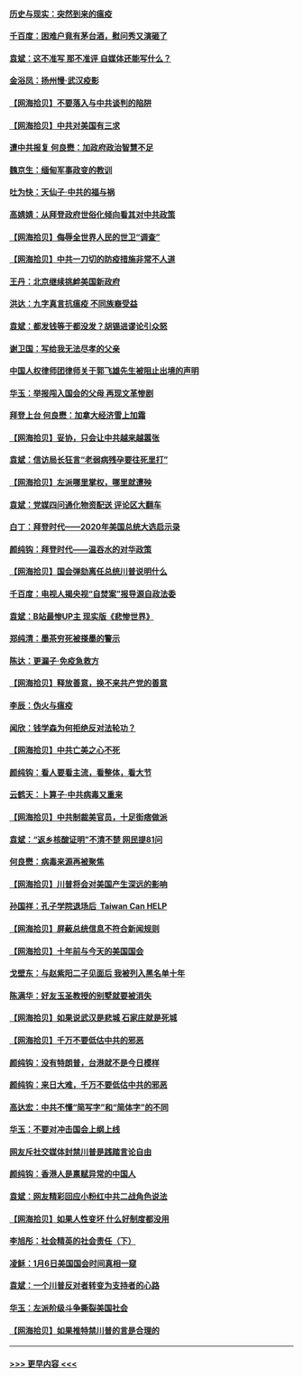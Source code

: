 #### [历史与现实：突然到来的瘟疫](../pages/nsc993/n12738507.md?t=02072001) 
#### [千百度：困难户竟有茅台酒，慰问秀又演砸了](../pages/nsc993/n12738362.md?t=02072001) 
#### [袁斌：这不准写 那不准评 自媒体还能写什么？](../pages/nsc993/n12737833.md?t=02072001) 
#### [金浴凤：扬州慢‧武汉疫影](../pages/nsc993/n12737248.md?t=02072001) 
#### [【网海拾贝】不要落入与中共谈判的陷阱](../pages/nsc993/n12735229.md?t=02072001) 
#### [【网海拾贝】中共对美国有三求](../pages/nsc993/n12735197.md?t=02072001) 
#### [遭中共报复 何良懋：加政府政治智慧不足](../pages/nsc993/n12734323.md?t=02072001) 
#### [魏京生：缅甸军事政变的教训](../pages/nsc993/n12732470.md?t=02072001) 
#### [吐为快：天仙子·中共的福与祸](../pages/nsc993/n12732165.md?t=02072001) 
#### [高婧婧：从拜登政府世俗化倾向看其对中共政策](../pages/nsc993/n12730028.md?t=02072001) 
#### [【网海拾贝】侮辱全世界人民的世卫“调查”](../pages/nsc993/n12727884.md?t=02072001) 
#### [【网海拾贝】中共一刀切的防疫措施非常不人道](../pages/nsc993/n12724879.md?t=02072001) 
#### [王丹：北京继续挑衅美国新政府](../pages/nsc993/n12722456.md?t=02072001) 
#### [洪达：九字真言抗瘟疫 不同族裔受益](../pages/nsc993/n12722448.md?t=02072001) 
#### [袁斌：都发钱等于都没发？胡锡进谬论引众怒](../pages/nsc993/n12722393.md?t=02072001) 
#### [谢卫国：写给我无法尽孝的父亲](../pages/nsc993/n12720325.md?t=02072001) 
#### [中国人权律师团律师关于郭飞雄先生被阻止出境的声明](../pages/nsc993/n12720203.md?t=02072001) 
#### [华玉：举报闯入国会的父母 再现文革惨剧](../pages/nsc993/n12719070.md?t=02072001) 
#### [拜登上台 何良懋：加拿大经济雪上加霜](../pages/nsc993/n12718943.md?t=02072001) 
#### [【网海拾贝】妥协，只会让中共越来越嚣张](../pages/nsc993/n12717392.md?t=02072001) 
#### [袁斌：信访局长狂言“老弱病残孕要往死里打”](../pages/nsc993/n12717343.md?t=02072001) 
#### [【网海拾贝】左派哪里掌权，哪里就遭殃](../pages/nsc993/n12715009.md?t=02072001) 
#### [袁斌：党媒四问通化物资配送 评论区大翻车](../pages/nsc993/n12714950.md?t=02072001) 
#### [白丁：拜登时代——2020年美国总统大选启示录](../pages/nsc993/n12714920.md?t=02072001) 
#### [颜纯钩：拜登时代——温吞水的对华政策](../pages/nsc993/n12713245.md?t=02072001) 
#### [【网海拾贝】国会弹劾离任总统川普说明什么](../pages/nsc993/n12712816.md?t=02072001) 
#### [千百度：电视人揭央视“自焚案”报导源自政法委](../pages/nsc993/n12709760.md?t=02072001) 
#### [袁斌：B站最惨UP主 现实版《悲惨世界》](../pages/nsc993/n12709686.md?t=02072001) 
#### [郑纯清：墨茶穷死被搽墨的警示](../pages/nsc993/n12709262.md?t=02072001) 
#### [陈达：更漏子·免疫急救方](../pages/nsc993/n12709244.md?t=02072001) 
#### [【网海拾贝】释放善意，换不来共产党的善意](../pages/nsc993/n12708361.md?t=02072001) 
#### [李辰：伪火与瘟疫](../pages/nsc993/n12707981.md?t=02072001) 
#### [闻欣：钱学森为何拒绝反对法轮功？](../pages/nsc993/n12707407.md?t=02072001) 
#### [【网海拾贝】中共亡美之心不死](../pages/nsc993/n12707621.md?t=02072001) 
#### [颜纯钩：看人要看主流，看整体，看大节](../pages/nsc993/n12707536.md?t=02072001) 
#### [云鹤天：卜算子‧中共病毒又重来](../pages/nsc993/n12707408.md?t=02072001) 
#### [【网海拾贝】中共制裁美官员，十足街痞做派](../pages/nsc993/n12705115.md?t=02072001) 
#### [袁斌：“返乡核酸证明”不清不楚 网民提81问](../pages/nsc993/n12704982.md?t=02072001) 
#### [何良懋：病毒来源再被聚焦](../pages/nsc993/n12704944.md?t=02072001) 
#### [【网海拾贝】川普将会对美国产生深远的影响](../pages/nsc993/n12703045.md?t=02072001) 
#### [孙国祥：孔子学院退场后  Taiwan Can HELP](../pages/nsc993/n12702430.md?t=02072001) 
#### [【网海拾贝】屏蔽总统信息不符合新闻规则](../pages/nsc993/n12699998.md?t=02072001) 
#### [【网海拾贝】十年前与今天的美国国会](../pages/nsc993/n12696993.md?t=02072001) 
#### [戈壁东：与赵紫阳二子见面后 我被列入黑名单十年](../pages/nsc993/n12696215.md?t=02072001) 
#### [陈满华：好友玉圣教授的别墅就要被消失](../pages/nsc993/n12695411.md?t=02072001) 
#### [【网海拾贝】如果说武汉是悲城 石家庄就是死城](../pages/nsc993/n12694589.md?t=02072001) 
#### [【网海拾贝】千万不要低估中共的邪恶](../pages/nsc993/n12692771.md?t=02072001) 
#### [颜纯钩：没有特朗普，台港就不是今日模样](../pages/nsc993/n12692678.md?t=02072001) 
#### [颜纯钩：来日大难，千万不要低估中共的邪恶](../pages/nsc993/n12692080.md?t=02072001) 
#### [高达宏：中共不懂“简写字”和“简体字”的不同](../pages/nsc993/n12692068.md?t=02072001) 
#### [华玉：不要对冲击国会上纲上线](../pages/nsc993/n12689948.md?t=02072001) 
#### [网友斥社交媒体封禁川普是践踏言论自由](../pages/nsc993/n12687482.md?t=02072001) 
#### [颜纯钩：香港人是禀赋异常的中国人](../pages/nsc993/n12685142.md?t=02072001) 
#### [袁斌：网友精彩回应小粉红中共二战角色说法](../pages/nsc993/n12684994.md?t=02072001) 
#### [【网海拾贝】如果人性变坏 什么好制度都没用](../pages/nsc993/n12683000.md?t=02072001) 
#### [李旭彤：社会精英的社会责任（下）](../pages/nsc993/n12680604.md?t=02072001) 
#### [凌稣：1月6日美国国会时间真相一窥](../pages/nsc993/n12682780.md?t=02072001) 
#### [袁斌：一个川普反对者转变为支持者的心路](../pages/nsc993/n12682700.md?t=02072001) 
#### [华玉：左派阶级斗争撕裂美国社会](../pages/nsc993/n12681226.md?t=02072001) 
#### [【网海拾贝】如果推特禁川普的言是合理的](../pages/nsc993/n12681232.md?t=02072001) 

----
#### [ >>> 更早内容 <<< ](../indexes/nsc993-earlier.md)
